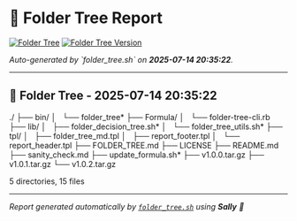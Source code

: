 # 🌳 Folder Tree Report

[![Folder Tree](https://img.shields.io/badge/folder--tree-generated-blue?logo=tree@@BADGES@@style=flat-square)](./FOLDER_TREE.md)
[![Folder Tree Version](https://img.shields.io/badge/folder--tree-v1.6.0-purple?style=flat-square)](./FOLDER_TREE.md)

_Auto-generated by \`folder_tree.sh\` on **2025-07-14 20:35:22**._

---

## 📁 Folder Tree - 2025-07-14 20:35:22 ##

./
├── bin/
│   └── folder_tree*
├── Formula/
│   └── folder-tree-cli.rb
├── lib/
│   ├── folder_decision_tree.sh*
│   └── folder_tree_utils.sh*
├── tpl/
│   ├── folder_tree_md.tpl
│   ├── report_footer.tpl
│   └── report_header.tpl
├── FOLDER_TREE.md
├── LICENSE
├── README.md
├── sanity_check.md
├── update_formula.sh*
├── v1.0.0.tar.gz
├── v1.0.1.tar.gz
└── v1.0.2.tar.gz

5 directories, 15 files

---

_Report generated automatically by [`folder_tree.sh`](https://github.com/raymonepping/medium_scripts) using **Sally** 🦾_
